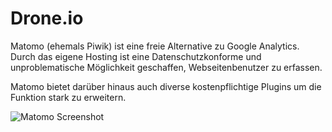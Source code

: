 # Drone.io
Matomo (ehemals Piwik) ist eine freie Alternative zu Google Analytics. Durch das eigene Hosting ist eine Datenschutzkonforme und unproblematische Möglichkeit geschaffen,
Webseitenbenutzer zu erfassen.

Matomo bietet darüber hinaus auch diverse kostenpflichtige Plugins um die Funktion stark zu erweitern.

![Matomo Screenshot](https://raw.githubusercontent.com/cbirkenbeul/docker-homelab/master/ressources/img/matomo.png)